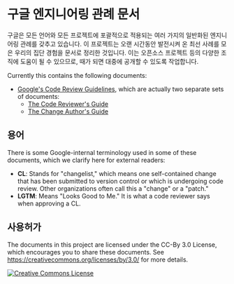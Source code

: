# 구글 엔지니어링 관례 문서

구글은 모든 언어와 모든 프로젝트에 포괄적으로 적용되는 여러 가지의 일반화된 엔지니어링 관례를 갖추고 있습니다. 이 프로젝트는 오랜 시간동안 발전시켜 온 최선 사례를 모은 우리의 집단 경험을 문서로 정리한 것입니다. 이는 오픈소스 프로젝트 등의 다양한 조직에 도움이 될 수 있으므로, 때가 되면 대중에 공개할 수 있도록 작업합니다.

Currently this contains the following documents:

*   [Google's Code Review Guidelines](review/index.md), which are actually two
    separate sets of documents:
    *   [The Code Reviewer's Guide](review/reviewer/index.md)
    *   [The Change Author's Guide](review/developer/index.md)

## 용어

There is some Google-internal terminology used in some of these documents, which
we clarify here for external readers:

*   **CL**: Stands for "changelist," which means one self-contained change that
    has been submitted to version control or which is undergoing code review.
    Other organizations often call this a "change" or a "patch."
*   **LGTM**: Means "Looks Good to Me." It is what a code reviewer says when
    approving a CL.

## 사용허가

The documents in this project are licensed under the CC-By 3.0 License, which
encourages you to share these documents. See
https://creativecommons.org/licenses/by/3.0/ for more details.

<a rel="license" href="https://creativecommons.org/licenses/by/3.0/"><img alt="Creative Commons License" style="border-width:0" src="https://i.creativecommons.org/l/by/3.0/88x31.png" /></a>
